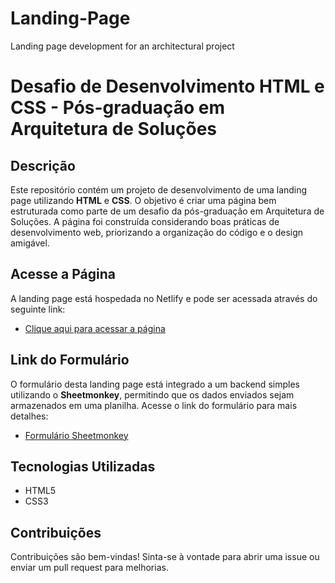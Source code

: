 # Landing-Page
Landing page development for an architectural project

# Desafio de Desenvolvimento HTML e CSS - Pós-graduação em Arquitetura de Soluções

## Descrição
Este repositório contém um projeto de desenvolvimento de uma landing page utilizando **HTML** e **CSS**. O objetivo é criar uma página bem estruturada como parte de um desafio da pós-graduação em Arquitetura de Soluções. A página foi construída considerando boas práticas de desenvolvimento web, priorizando a organização do código e o design amigável.

## Acesse a Página
A landing page está hospedada no Netlify e pode ser acessada através do seguinte link:
- [Clique aqui para acessar a página](https://vic-landing-page-desafio1.netlify.app/)

## Link do Formulário
O formulário desta landing page está integrado a um backend simples utilizando o **Sheetmonkey**, permitindo que os dados enviados sejam armazenados em uma planilha. Acesse o link do formulário para mais detalhes:
- [Formulário Sheetmonkey](https://docs.google.com/spreadsheets/d/1Ui0P5r9M2-msSWd8AJNYB1R3rdD0WmyMNoram8Ui8cc/edit?usp=sharing)

## Tecnologias Utilizadas
- HTML5
- CSS3

## Contribuições
Contribuições são bem-vindas! Sinta-se à vontade para abrir uma issue ou enviar um pull request para melhorias.
